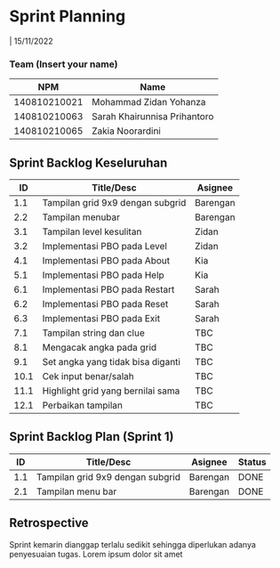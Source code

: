 # Sprint Planning 
| 15/11/2022

### Team (Insert your name)
| NPM           | Name                          |
| ------------- |-------------------------------|
| 140810210021  | Mohammad Zidan Yohanza        |
| 140810210063  | Sarah Khairunnisa Prihantoro  |
| 140810210065  | Zakia Noorardini              |

## Sprint Backlog Keseluruhan 
| ID   | Title/Desc                        | Asignee | 
| ---- | --------------------------------- | ------- | 
| 1.1  | Tampilan grid 9x9 dengan subgrid  | Barengan| 
| 2.2  | Tampilan menubar                  | Barengan| 
| 3.1  | Tampilan level kesulitan          | Zidan   | 
| 3.2  | Implementasi PBO pada Level       | Zidan   | 
| 4.1  | Implementasi PBO pada About       | Kia     |
| 5.1  | Implementasi PBO pada Help        | Kia     |
| 6.1  | Implementasi PBO pada Restart     | Sarah   |
| 6.2  | Implementasi PBO pada Reset       | Sarah   |
| 6.3  | Implementasi PBO pada Exit        | Sarah   |
| 7.1  | Tampilan string dan clue          | TBC     |
| 8.1  | Mengacak angka pada grid          | TBC     |
| 9.1  | Set angka yang tidak bisa diganti | TBC     |
| 10.1 | Cek input benar/salah             | TBC     |
| 11.1 | Highlight grid yang bernilai sama | TBC     |
| 12.1 | Perbaikan tampilan                | TBC     |

## Sprint Backlog Plan (Sprint 1)
| ID    | Title/Desc                        | Asignee      | Status |
| ----- | --------------------------------- | ------------ | ------ |
| 1.1   | Tampilan grid 9x9 dengan subgrid  | Barengan     | DONE   |
| 2.1   | Tampilan menu bar                 | Barengan     | DONE   |

## Retrospective 

Sprint kemarin dianggap terlalu sedikit sehingga diperlukan adanya penyesuaian tugas. Lorem ipsum dolor sit amet
